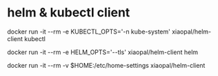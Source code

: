 helm & kubectl client
===
docker run -it --rm -e KUBECTL_OPTS='-n kube-system' xiaopal/helm-client kubectl

docker run -it --rm -e HELM_OPTS='--tls' xiaopal/helm-client helm

docker run -it --rm -v $HOME:/etc/home-settings xiaopal/helm-client
